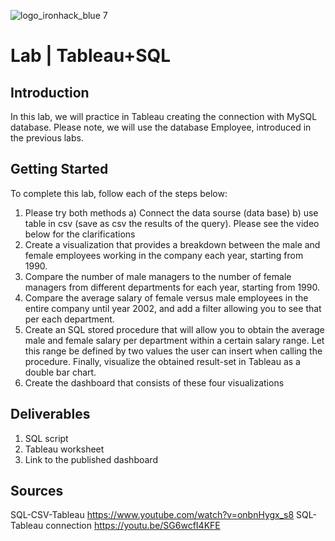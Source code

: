 ![logo_ironhack_blue 7](https://user-images.githubusercontent.com/23629340/40541063-a07a0a8a-601a-11e8-91b5-2f13e4e6b441.png)

# Lab | Tableau+SQL

## Introduction

In this lab, we will practice in Tableau creating the connection with MySQL database. Please note, we will use the database Employee, introduced in the previous labs.



## Getting Started

To complete this lab, follow each of the steps below:
1. Please try both methods a) Connect the data sourse (data base) b) use table in csv (save as csv the results of the query). Please see the video below for the clarifications
2. Create a visualization that provides a breakdown between the male and female employees working in the company each year, starting from 1990. 
3. Compare the number of male managers to the number of female managers from different departments for each year, starting from 1990.
4. Compare the average salary of female versus male employees in the entire company until year 2002, and add a filter allowing you to see that per each department.
5. Create an SQL stored procedure that will allow you to obtain the average male and female salary per department within a certain salary range. Let this range be defined by two values the user can insert when calling the procedure. Finally, visualize the obtained result-set in Tableau as a double bar chart. 
6. Create the dashboard that consists of these four visualizations



## Deliverables
1. SQL script
2. Tableau worksheet
3. Link to the published dashboard

## Sources
SQL-CSV-Tableau https://www.youtube.com/watch?v=onbnHygx_s8
SQL-Tableau connection https://youtu.be/SG6wcfI4KFE
